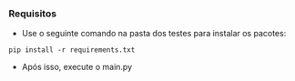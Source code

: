 ### Requisitos
* Use o seguinte comando na pasta dos testes para instalar os pacotes:
```
pip install -r requirements.txt
```
* Após isso, execute o main.py
